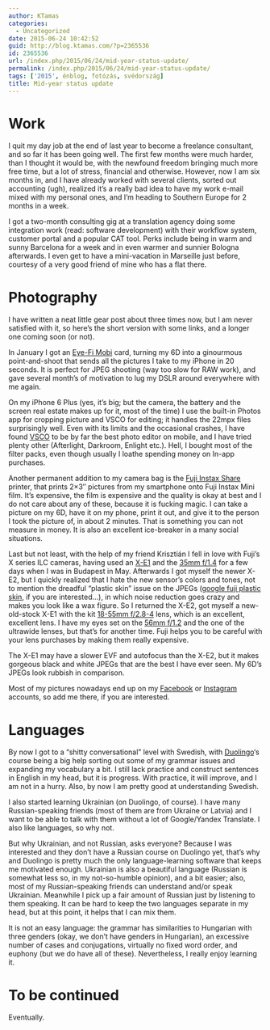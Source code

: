 ```yaml
---
author: KTamas
categories:
  - Uncategorized
date: 2015-06-24 10:42:52
guid: http://blog.ktamas.com/?p=2365536
id: 2365536
url: /index.php/2015/06/24/mid-year-status-update/
permalink: /index.php/2015/06/24/mid-year-status-update/
tags: ['2015', énblog, fotózás, svédország]
title: Mid-year status update
---
```


# Work

I quit my day job at the end of last year to become a freelance consultant, and so far it has been going well. The first few months were much harder, than I thought it would be, with the newfound freedom bringing much more free time, but a lot of stress, financial and otherwise. However, now I am six months in, and I have already worked with several clients, sorted out accounting (ugh), realized it&#8217;s a really bad idea to have my work e-mail mixed with my personal ones, and I&#8217;m heading to Southern Europe for 2 months in a week.

I got a two-month consulting gig at a translation agency doing some integration work (read: software development) with their workflow system, customer portal and a popular CAT tool. Perks include being in warm and sunny Barcelona for a week and in even warmer and sunnier Bologna afterwards. I even get to have a mini-vacation in Marseille just before, courtesy of a very good friend of mine who has a flat there.

# Photography

I have written a neat little gear post about three times now, but I am never satisfied with it, so here&#8217;s the short version with some links, and a longer one coming soon (or not).

In January I got an [Eye-Fi Mobi](http://www.eyefi.com/products/mobi) card, turning my 6D into a ginourmous point-and-shoot that sends all the pictures I take to my iPhone in 20 seconds. It is perfect for JPEG shooting (way too slow for RAW work), and gave several month&#8217;s of motivation to lug my DSLR around everywhere with me again.

On my iPhone 6 Plus (yes, it&#8217;s big; but the camera, the battery and the screen real estate makes up for it, most of the time) I use the built-in Photos app for cropping picture and VSCO for editing; it handles the 22mpx files surprisingly well. Even with its limits and the occasional crashes, I have found [VSCO](https://vsco.co/vscocam) to be by far the best photo editor on mobile, and I have tried plenty other (Afterlight, Darkroom, Enlight etc.). Hell, I bought most of the filter packs, even though usually I loathe spending money on In-app purchases.

Another permanent addition to my camera bag is the [Fuji Instax Share](http://www.fujifilm.com/products/instant_photo/printers/instax_share_sp_1/) printer, that prints 2&#215;3&#8243; pictures from my smartphone onto Fuji Instax Mini film. It&#8217;s expensive, the film is expensive and the quality is okay at best and I do not care about any of these, because it is fucking magic. I can take a picture on my 6D, have it on my phone, print it out, and give it to the person I took the picture of, in about 2 minutes. That is something you can not measure in money. It is also an excellent ice-breaker in a many social situations.

Last but not least, with the help of my friend Krisztián I fell in love with Fuji&#8217;s X series ILC cameras, having used an [X-E1](http://www.fujifilm.com/products/digital_cameras/x/fujifilm_x_e1/) and the [35mm f/1.4](http://www.fujifilm.com/products/digital_cameras/x/fujinon_lens_xf35mmf14_r/) for a few days when I was in Budapest in May. Afterwards I got myself the newer X-E2, but I quickly realized that I hate the new sensor&#8217;s colors and tones, not to mention the dreadful &#8220;plastic skin&#8221; issue on the JPEGs ([google fuji plastic skin](https://www.google.com/search?q=fuji+plastic+skin), if you are interested&#8230;), in which noise reduction goes crazy and makes you look like a wax figure. So I returned the X-E2, got myself a new-old-stock X-E1 with the kit [18-55mm f/2.8-4](http://www.fujifilm.com/products/digital_cameras/x/fujinon_lens_xf18_55mmf28_4_r_lm_ois/) lens, which is an excellent, excellent lens. I have my eyes set on the [56mm f/1.2](http://www.fujifilm.com/products/digital_cameras/x/fujinon_lens_xf56mmf12_r/) and the one of the ultrawide lenses, but that&#8217;s for another time. Fuji helps you to be careful with your lens purchases by making them really expensive.

The X-E1 may have a slower EVF and autofocus than the X-E2, but it makes gorgeous black and white JPEGs that are the best I have ever seen. My 6D&#8217;s JPEGs look rubbish in comparison.

Most of my pictures nowadays end up on my [Facebook](https://www.facebook.com/KTamas) or [Instagram](http://instagram.com/ktamasenty/) accounts, so add me there, if you are interested.

# Languages

By now I got to a &#8220;shitty conversational&#8221; level with Swedish, with [Duolingo](http://duolingo.com)&#8216;s course being a big help sorting out some of my grammar issues and expanding my vocabulary a bit. I still lack practice and construct sentences in English in my head, but it is progress. With practice, it will improve, and I am not in a hurry. Also, by now I am pretty good at understanding Swedish.

I also started learning Ukrainian (on Duolingo, of course). I have many Russian-speaking friends (most of them are from Ukraine or Latvia) and I want to be able to talk with them without a lot of Google/Yandex Translate. I also like languages, so why not.

But why Ukrainian, and not Russian, asks everyone? Because I was interested and they don&#8217;t have a Russian course on Duolingo yet, that&#8217;s why and Duolingo is pretty much the only language-learning software that keeps me motivated enough. Ukrainian is also a beautiful language (Russian is somewhat less so, in my not-so-humble opinion), and a bit easier; also, most of my Russian-speaking friends can understand and/or speak Ukrainian. Meanwhile I pick up a fair amount of Russian just by listening to them speaking. It can be hard to keep the two languages separate in my head, but at this point, it helps that I can mix them.

It is not an easy language: the grammar has similarities to Hungarian with three genders (okay, we don&#8217;t have genders in Hungarian), an excessive number of cases and conjugations, virtually no fixed word order, and euphony (but we do have all of these). Nevertheless, I really enjoy learning it.

# To be continued

Eventually.
